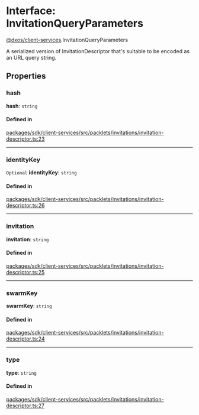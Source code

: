 # Interface: InvitationQueryParameters

[@dxos/client-services](../modules/dxos_client_services.md).InvitationQueryParameters

A serialized version of InvitationDescriptor that's suitable to be encoded as an URL query string.

## Properties

### hash

 **hash**: `string`

#### Defined in

[packages/sdk/client-services/src/packlets/invitations/invitation-descriptor.ts:23](https://github.com/dxos/dxos/blob/main/packages/sdk/client-services/src/packlets/invitations/invitation-descriptor.ts#L23)

___

### identityKey

 `Optional` **identityKey**: `string`

#### Defined in

[packages/sdk/client-services/src/packlets/invitations/invitation-descriptor.ts:26](https://github.com/dxos/dxos/blob/main/packages/sdk/client-services/src/packlets/invitations/invitation-descriptor.ts#L26)

___

### invitation

 **invitation**: `string`

#### Defined in

[packages/sdk/client-services/src/packlets/invitations/invitation-descriptor.ts:25](https://github.com/dxos/dxos/blob/main/packages/sdk/client-services/src/packlets/invitations/invitation-descriptor.ts#L25)

___

### swarmKey

 **swarmKey**: `string`

#### Defined in

[packages/sdk/client-services/src/packlets/invitations/invitation-descriptor.ts:24](https://github.com/dxos/dxos/blob/main/packages/sdk/client-services/src/packlets/invitations/invitation-descriptor.ts#L24)

___

### type

 **type**: `string`

#### Defined in

[packages/sdk/client-services/src/packlets/invitations/invitation-descriptor.ts:27](https://github.com/dxos/dxos/blob/main/packages/sdk/client-services/src/packlets/invitations/invitation-descriptor.ts#L27)
